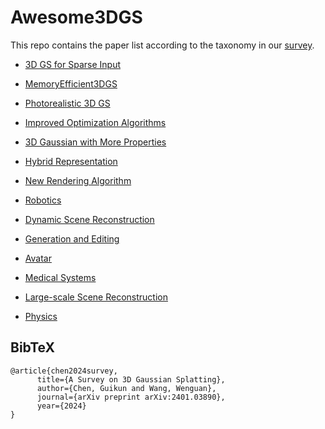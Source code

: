 # Awesome3DGS
This repo contains the paper list according to the taxonomy in our [survey](https://arxiv.org/abs/2401.03890).


- [3D GS for Sparse Input](3D%20GS%20for%20Sparse%20Input.md) 
- [MemoryEfficient3DGS](MemoryEfficient3DGS.md)
- [Photorealistic 3D GS](Photorealistic%203D%20GS.md)
- [Improved Optimization Algorithms](Improved%20Optimization%20Algorithms.md)
- [3D Gaussian with More Properties](3D%20Gaussian%20with%20More%20Properties.md)
- [Hybrid Representation](Hybrid%20Representation.md)
- [New Rendering Algorithm](New%20Rendering%20Algorithm.md)


- [Robotics](Robotics.md)
- [Dynamic Scene Reconstruction](Dynamic%20Scene%20Reconstruction.md)
- [Generation and Editing](Generation%20and%20Editing.md)
- [Avatar](Avatar.md)
- [Medical Systems](Medical%20Systems.md)
- [Large-scale Scene Reconstruction](Large-scale%20Scene%20Reconstruction.md)
- [Physics](Physics.md)



<section class="section" id="BibTeX">
  <div class="container is-max-desktop content">
    <h2 class="title">BibTeX</h2>
    <pre><code>@article{chen2024survey,
      title={A Survey on 3D Gaussian Splatting},
      author={Chen, Guikun and Wang, Wenguan},
      journal={arXiv preprint arXiv:2401.03890},
      year={2024}
}</code></pre>
  </div>
</section>
